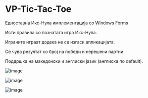 # VP-Tic-Tac-Toe

Едноставна Икс-Нула имплементација со Windows Forms

Исти правила со познатата игра Икс-Нула.

Играчите играат додека не се изгаси апликацијата.

Се чува резултат со број на победи и нерешени партии.

Поддршка на македонски и англиски јазик (англиска по default).

![image](https://user-images.githubusercontent.com/48773827/188330932-17f16d48-5886-448b-957a-7b0c39006cac.png)

![image](https://user-images.githubusercontent.com/48773827/188330977-a0f69c8a-b3cd-4847-b87f-32c511b64921.png)

![image](https://user-images.githubusercontent.com/48773827/188331207-11c3f29f-51d7-4063-ad88-238a38a97146.png)
